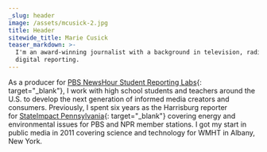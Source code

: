 ```yaml
---
_slug: header
image: /assets/mcusick-2.jpg
title: Header
sitewide_title: Marie Cusick
teaser_markdown: >-
  I'm an award-winning journalist with a background in television, radio, and
  digital reporting.
---
```


As a producer for&nbsp;[PBS NewsHour Student Reporting Labs](https://studentreportinglabs.org/){: target="_blank"}, I work with high school students and teachers around the U.S. to develop the next generation of informed media creators and consumers. Previously,&nbsp;I spent six years as the Harrisburg reporter for&nbsp;[StateImpact Pennsylvania](https://stateimpact.npr.org/pennsylvania/author/mariecusick/){: target="_blank"}&nbsp;covering energy and environmental issues for PBS and NPR member stations. I got my start in public media in 2011 covering science and technology for WMHT in Albany, New York.

&nbsp;
